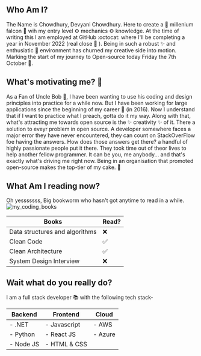 ## Who Am I?

The Name is Chowdhury, Devyani Chowdhury. Here to create a :rocket: millenium falcon :rocket: wih my entry level :gear: mechanics :gear: knowledge. At the time of writing this I am employed at GitHub :octocat: where I'll be completing a year in November 2022 (real close :beers: ). Being in such a robust :sparkles: and enthusiatic :running: environment has churned my creative side into motion.
Marking the start of my journey to Open-source today Friday the 7th October :date:. 

## What's motivating me? :eyes:
As a Fan of Uncle Bob :star_struck:, I have been wanting to use his coding and design principles into practice for a while now. But I have been working for large applications since the beginning of my career :baby: (in 2016). Now I understand that if I want to practice what I preach, gotta do it my way. 
Along with that, what's attracting me towards open source is the :sparkles: creativity :sparkles: of it. There a solution to eveyr problem in open source. A developer somewhere faces a major error they have never encountered, they can count on StackOverFlow foe having the answers. How does those answers get there? a handful of highly passionate people put it there. They took time out of theor lives to help another fellow programmer. It can be you, me anybody... and that's exactly what's driving me right now. 
Being in an organisation that promoted open-source makes the top-tier of my cake. :birthday:

## What Am I reading now?
Oh yesssssss, Big bookworm who hasn't got anytime to read in a while.
![my_coding_books](https://user-images.githubusercontent.com/41249102/194565236-ccdced1d-209c-4751-a98a-04f1d3aa27ac.jpg)


|Books | Read? |
|-------|-----|
|Data structures and algorithms | :x: |
|Clean Code | :white_check_mark:|
|Clean Architecture | :white_check_mark: |
|System Design Interview | :x: |

## Wait what do you really do?

I am a full stack developer :books: with the following tech stack-

|Backend | Frontend | Cloud |
|--------|----------|-------|
|- .NET | - Javascript | - AWS
|- Python | - React JS | - Azure
|- Node JS | - HTML & CSS| 

<!---
devyani-chowdhury/devyani-chowdhury is a ✨ special ✨ repository because its `README.md` (this file) appears on your GitHub profile.
You can click the Preview link to take a look at your changes.
--->
